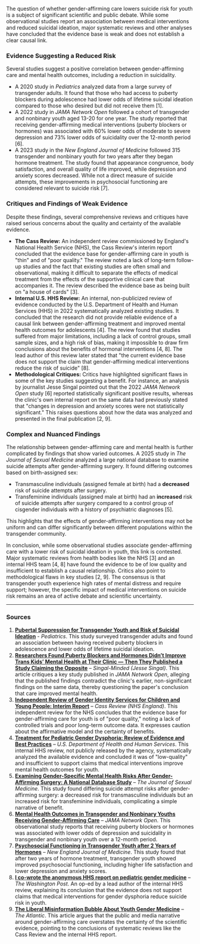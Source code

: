 The question of whether gender-affirming care lowers suicide risk for youth is a subject of significant scientific and public debate. While some observational studies report an association between medical interventions and reduced suicidal ideation, major systematic reviews and other analyses have concluded that the evidence base is weak and does not establish a clear causal link.

### Evidence Suggesting a Reduced Risk

Several studies suggest a positive correlation between gender-affirming care and mental health outcomes, including a reduction in suicidality.

*   A 2020 study in *Pediatrics* analyzed data from a large survey of transgender adults. It found that those who had access to puberty blockers during adolescence had lower odds of lifetime suicidal ideation compared to those who desired but did not receive them [1].
*   A 2022 study in *JAMA Network Open* followed a cohort of transgender and nonbinary youth aged 13-20 for one year. The study reported that receiving gender-affirming medical interventions (puberty blockers or hormones) was associated with 60% lower odds of moderate to severe depression and 73% lower odds of suicidality over the 12-month period [6].
*   A 2023 study in the *New England Journal of Medicine* followed 315 transgender and nonbinary youth for two years after they began hormone treatment. The study found that appearance congruence, body satisfaction, and overall quality of life improved, while depression and anxiety scores decreased. While not a direct measure of suicide attempts, these improvements in psychosocial functioning are considered relevant to suicide risk [7].

### Critiques and Findings of Weak Evidence

Despite these findings, several comprehensive reviews and critiques have raised serious concerns about the quality and certainty of the available evidence.

*   **The Cass Review:** An independent review commissioned by England's National Health Service (NHS), the Cass Review's interim report concluded that the evidence base for gender-affirming care in youth is "thin" and of "poor quality." The review noted a lack of long-term follow-up studies and the fact that existing studies are often small and observational, making it difficult to separate the effects of medical treatment from the effects of the supportive clinical care that accompanies it. The review described the evidence base as being built on "a house of cards" [3].
*   **Internal U.S. HHS Review:** An internal, non-publicized review of evidence conducted by the U.S. Department of Health and Human Services (HHS) in 2022 systematically analyzed existing studies. It concluded that the research did not provide reliable evidence of a causal link between gender-affirming treatment and improved mental health outcomes for adolescents [4]. The review found that studies suffered from major limitations, including a lack of control groups, small sample sizes, and a high risk of bias, making it impossible to draw firm conclusions about the benefits of hormonal interventions [4, 8]. The lead author of this review later stated that "the current evidence base does not support the claim that gender-affirming medical interventions reduce the risk of suicide" [8].
*   **Methodological Critiques:** Critics have highlighted significant flaws in some of the key studies suggesting a benefit. For instance, an analysis by journalist Jesse Singal pointed out that the 2022 *JAMA Network Open* study [6] reported statistically significant positive results, whereas the clinic's own internal report on the same data had previously stated that "changes in depression and anxiety scores were not statistically significant." This raises questions about how the data was analyzed and presented in the final publication [2, 9].

### Complex and Nuanced Findings

The relationship between gender-affirming care and mental health is further complicated by findings that show varied outcomes. A 2025 study in *The Journal of Sexual Medicine* analyzed a large national database to examine suicide attempts after gender-affirming surgery. It found differing outcomes based on birth-assigned sex:
*   Transmasculine individuals (assigned female at birth) had a **decreased** risk of suicide attempts after surgery.
*   Transfeminine individuals (assigned male at birth) had an **increased** risk of suicide attempts after surgery compared to a control group of cisgender individuals with a history of psychiatric diagnoses [5].

This highlights that the effects of gender-affirming interventions may not be uniform and can differ significantly between different populations within the transgender community.

In conclusion, while some observational studies associate gender-affirming care with a lower risk of suicidal ideation in youth, this link is contested. Major systematic reviews from health bodies like the NHS [3] and an internal HHS team [4, 8] have found the evidence to be of low quality and insufficient to establish a causal relationship. Critics also point to methodological flaws in key studies [2, 9]. The consensus is that transgender youth experience high rates of mental distress and require support; however, the specific impact of medical interventions on suicide risk remains an area of active debate and scientific uncertainty.

***

### Sources

1.  **[Pubertal Suppression for Transgender Youth and Risk of Suicidal Ideation](https://publications.aap.org/pediatrics/article-abstract/145/2/e20191725/68259/Pubertal-Suppression-for-Transgender-Youth-and?redirectedFrom=fulltext)** - *Pediatrics*. This study surveyed transgender adults and found an association between having received puberty blockers in adolescence and lower odds of lifetime suicidal ideation.
2.  **[Researchers Found Puberty Blockers and Hormones Didn’t Improve Trans Kids’ Mental Health at Their Clinic — Then They Published a Study Claiming the Opposite](https://jessesingal.substack.com/p/researchers-found-puberty-blockers)** – *Singal-Minded (Jesse Singal)*. This article critiques a key study published in *JAMA Network Open*, alleging that the published findings contradict the clinic's earlier, non-significant findings on the same data, thereby questioning the paper's conclusion that care improved mental health.
3.  **[Independent Review of Gender Identity Services for Children and Young People: Interim Report](https://webarchive.nationalarchives.gov.uk/ukgwa/20250310143846mp_/https://cass.independent-review.uk/wp-content/uploads/2022/03/Cass-Review-Interim-Report-Final-Web-Accessible.pdf)** – *Cass Review (NHS England)*. This independent review for the NHS concludes that the evidence base for gender-affirming care for youth is of "poor quality," noting a lack of controlled trials and poor long-term outcome data. It expresses caution about the affirmative model and the certainty of benefits.
4.  **[Treatment for Pediatric Gender Dysphoria: Review of Evidence and Best Practices](https://archive.jwest.org/Research/DHHS2025-GenderDysphoria.pdf)** – *U.S. Department of Health and Human Services*. This internal HHS review, not publicly released by the agency, systematically analyzed the available evidence and concluded it was of "low-quality" and insufficient to support claims that medical interventions improve mental health outcomes for youth.
5.  **[Examining Gender-Specific Mental Health Risks After Gender-Affirming Surgery: A National Database Study](https://academic.oup.com/jsm/article-abstract/22/4/645/8042063)** – *The Journal of Sexual Medicine*. This study found differing suicide attempt risks after gender-affirming surgery: a decreased risk for transmasculine individuals but an increased risk for transfeminine individuals, complicating a simple narrative of benefit.
6.  **[Mental Health Outcomes in Transgender and Nonbinary Youths Receiving Gender-Affirming Care](https://pubmed.ncbi.nlm.nih.gov/35212746/)** – *JAMA Network Open*. This observational study reports that receiving puberty blockers or hormones was associated with lower odds of depression and suicidality in transgender and nonbinary youth over a 12-month period.
7.  **[Psychosocial Functioning in Transgender Youth after 2 Years of Hormones](https://pubmed.ncbi.nlm.nih.gov/36652355/)** – *New England Journal of Medicine*. This study found that after two years of hormone treatment, transgender youth showed improved psychosocial functioning, including higher life satisfaction and lower depression and anxiety scores.
8.  **[I co-wrote the anonymous HHS report on pediatric gender medicine](https://www.washingtonpost.com/opinions/2025/06/26/hhs-review-anonymous-author/)** – *The Washington Post*. An op-ed by a lead author of the internal HHS review, explaining its conclusion that the evidence does not support claims that medical interventions for gender dysphoria reduce suicide risk in youth.
9.  **[The Liberal Misinformation Bubble About Youth Gender Medicine](https://www.theatlantic.com/ideas/archive/2025/06/transgender-youth-skrmetti/683350/)** – *The Atlantic*. This article argues that the public and media narrative around gender-affirming care overstates the certainty of the scientific evidence, pointing to the conclusions of systematic reviews like the Cass Review and the internal HHS report.